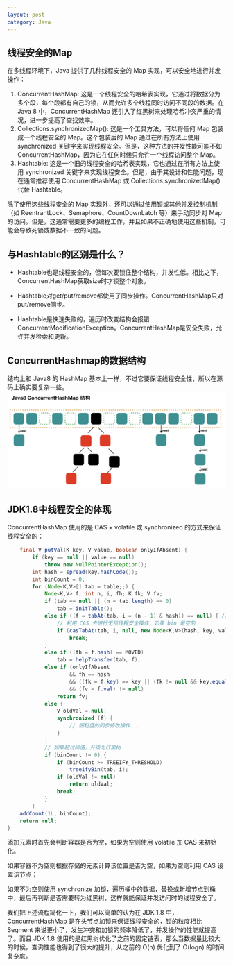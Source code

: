 ```yaml
---
layout: post
category: Java
---
```


## 线程安全的Map
在多线程环境下，Java 提供了几种线程安全的 Map 实现，可以安全地进行并发操作：
1. ConcurrentHashMap: 这是一个线程安全的哈希表实现，它通过将数据分为多个段，每个段都有自己的锁，从而允许多个线程同时访问不同段的数据。在 Java 8 中，ConcurrentHashMap 还引入了红黑树来处理哈希冲突严重的情况，进一步提高了查找效率。
2. Collections.synchronizedMap(): 这是一个工具方法，可以将任何 Map 包装成一个线程安全的 Map。这个包装后的 Map 通过在所有方法上使用 synchronized 关键字来实现线程安全。但是，这种方法的并发性能可能不如 ConcurrentHashMap，因为它在任何时候只允许一个线程访问整个 Map。
3. Hashtable: 这是一个旧的线程安全的哈希表实现，它也通过在所有方法上使用 synchronized 关键字来实现线程安全。但是，由于其设计和性能问题，现在通常推荐使用 ConcurrentHashMap 或 Collections.synchronizedMap() 代替 Hashtable。

除了使用这些线程安全的 Map 实现外，还可以通过使用锁或其他并发控制机制（如 ReentrantLock、Semaphore、CountDownLatch 等）来手动同步对 Map 的访问。但是，这通常需要更多的编程工作，并且如果不正确地使用这些机制，可能会导致死锁或数据不一致的问题。

## 与Hashtable的区别是什么？

- Hashtable也是线程安全的，但每次要锁住整个结构，并发性低。相比之下，ConcurrentHashMap获取size时才锁整个对象。

- Hashtable对get/put/remove都使用了同步操作。ConcurrentHashMap只对put/remove同步。

- Hashtable是快速失败的，遍历时改变结构会报错ConcurrentModificationException。ConcurrentHashMap是安全失败，允许并发检索和更新。

## ConcurrentHashmap的数据结构
结构上和 Java8 的 HashMap 基本上一样，不过它要保证线程安全性，所以在源码上确实要复杂一些。
![alt text](../assets/img/ConcurrentHashmap8.png)

## JDK1.8中线程安全的体现
ConcurrentHashMap 使用的是 CAS + volatile 或 synchronized 的方式来保证线程安全的：
```Java
    final V putVal(K key, V value, boolean onlyIfAbsent) { 
        if (key == null || value == null) 
            throw new NullPointerException();
        int hash = spread(key.hashCode());
        int binCount = 0;
        for (Node<K,V>[] tab = table;;) {
            Node<K,V> f; int n, i, fh; K fk; V fv;
            if (tab == null || (n = tab.length) == 0)
                tab = initTable();
            else if ((f = tabAt(tab, i = (n - 1) & hash)) == null) { // 节点为空
                // 利用 CAS 去进行无锁线程安全操作，如果 bin 是空的
                if (casTabAt(tab, i, null, new Node<K,V>(hash, key, value)))
                    break;
            }
            else if ((fh = f.hash) == MOVED)
                tab = helpTransfer(tab, f);
            else if (onlyIfAbsent
                    && fh == hash
                    && ((fk = f.key) == key || (fk != null && key.equals(fk)))
                    && (fv = f.val) != null)
                return fv;
            else {
                V oldVal = null;
                synchronized (f) {
                    // 细粒度的同步修改操作... 
                }
            }
            // 如果超过阈值，升级为红黑树
            if (binCount != 0) {
                if (binCount >= TREEIFY_THRESHOLD)
                    treeifyBin(tab, i);
                if (oldVal != null)
                    return oldVal;
                break;
            }
        }
    addCount(1L, binCount);
    return null;
}
```
添加元素时首先会判断容器是否为空，如果为空则使用 volatile 加 CAS 来初始化。

如果容器不为空则根据存储的元素计算该位置是否为空，如果为空则利用 CAS 设置该节点；

如果不为空则使用 synchronize 加锁，遍历桶中的数据，替换或新增节点到桶中，最后再判断是否需要转为红黑树，这样就能保证并发访问时的线程安全了。

我们把上述流程简化一下，我们可以简单的认为在 JDK 1.8 中，ConcurrentHashMap 是在头节点加锁来保证线程安全的，锁的粒度相比 Segment 来说更小了，发生冲突和加锁的频率降低了，并发操作的性能就提高了。而且 JDK 1.8 使用的是红黑树优化了之前的固定链表，那么当数据量比较大的时候，查询性能也得到了很大的提升，从之前的 O(n) 优化到了 O(logn) 的时间复杂度。